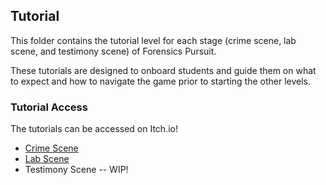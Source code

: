 ## Tutorial

This folder contains the tutorial level for each stage (crime scene, lab scene, and testimony scene) of Forensics Pursuit. <br/>

These tutorials are designed to onboard students and guide them on what to expect and how to navigate the game prior to starting the other levels.  

### Tutorial Access
The tutorials can be accessed on Itch.io! 
- [Crime Scene](https://forensics-pursuit.itch.io/forensics-pursuit)
- [Lab Scene](https://forensics-pursuit.itch.io/forensics-pursuit-lab-scene)
- Testimony Scene -- WIP! 
